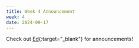 ```yaml
---
title: Week 4 Announcement
week: 4
date: 2024-09-17
---
```


Check out [Ed](https://edstem.org/us/courses/65037/discussion/){:target="\_blank"} for announcements!
